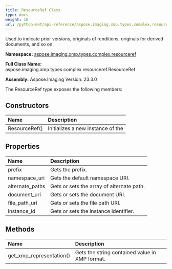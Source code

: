 ```yaml
---
title: ResourceRef Class
type: docs
weight: 10
url: /python-net/api-reference/aspose.imaging.xmp.types.complex.resourceref/resourceref/
---
```


Used to indicate prior versions, originals of renditions, originals for derived documents, and so on.

**Namespace:** [aspose.imaging.xmp.types.complex.resourceref](/imaging/python-net/api-reference/aspose.imaging.xmp.types.complex.resourceref/)

**Full Class Name:** aspose.imaging.xmp.types.complex.resourceref.ResourceRef

**Assembly:**  Aspose.Imaging Version: 23.3.0

The ResourceRef type exposes the following members:
## **Constructors**
|**Name**|**Description**|
| :- | :- |
|ResourceRef()|Initializes a new instance of the|
## **Properties**
|**Name**|**Description**|
| :- | :- |
|prefix|Gets the prefix.|
|namespace_uri|Gets the default namespace URI.|
|alternate_paths|Gets or sets the array of alternate path.|
|document_uri|Gets or sets the document URI.|
|file_path_uri|Gets or sets the file path URI.|
|instance_id|Gets or sets the instance identifier.|
## **Methods**
|**Name**|**Description**|
| :- | :- |
|get_xmp_representation()|Gets the string contained value in XMP format.|
